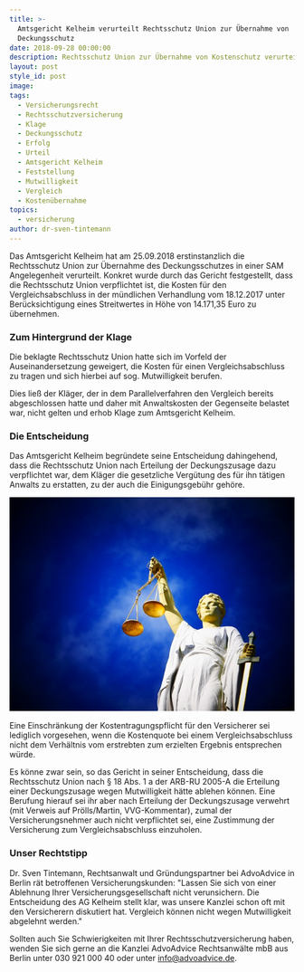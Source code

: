 ```yaml
---
title: >-
  Amtsgericht Kelheim verurteilt Rechtsschutz Union zur Übernahme von
  Deckungsschutz
date: 2018-09-28 00:00:00
description: Rechtsschutz Union zur Übernahme von Kostenschutz verurteilt
layout: post
style_id: post
image:
tags:
  - Versicherungsrecht
  - Rechtsschutzversicherung
  - Klage
  - Deckungsschutz
  - Erfolg
  - Urteil
  - Amtsgericht Kelheim
  - Feststellung
  - Mutwilligkeit
  - Vergleich
  - Kostenübernahme
topics:
  - versicherung
author: dr-sven-tintemann
---
```


Das Amtsgericht Kelheim hat am 25.09.2018 erstinstanzlich die Rechtsschutz Union zur Übernahme des Deckungsschutzes in einer SAM Angelegenheit verurteilt. Konkret wurde durch das Gericht festgestellt, dass die Rechtsschutz Union verpflichtet ist, die Kosten für den Vergleichsabschluss in der mündlichen Verhandlung vom 18.12.2017 unter Berücksichtigung eines Streitwertes in Höhe von 14.171,35 Euro zu übernehmen.

### Zum Hintergrund der Klage

Die beklagte Rechtsschutz Union hatte sich im Vorfeld der Auseinandersetzung geweigert, die Kosten für einen Vergleichsabschluss zu tragen und sich hierbei auf sog. Mutwilligkeit berufen.

Dies ließ der Kläger, der in dem Parallelverfahren den Vergleich bereits abgeschlossen hatte und daher mit Anwaltskosten der Gegenseite belastet war, nicht gelten und erhob Klage zum Amtsgericht Kelheim.

### Die Entscheidung

Das Amtsgericht Kelheim begründete seine Entscheidung dahingehend, dass die Rechtsschutz Union nach Erteilung der Deckungszusage dazu verpflichtet war, dem Kläger die gesetzliche Vergütung des für ihn tätigen Anwalts zu erstatten, zu der auch die Einigungsgebühr gehöre.

![Justitia - Foto Pixabay](/uploads/justice-2071539-640-2.jpg "Amtsgericht verurteilt Rechtsschutz Union")

Eine Einschränkung der Kostentragungspflicht für den Versicherer sei lediglich vorgesehen, wenn die Kostenquote bei einem Vergleichsabschluss nicht dem Verhältnis vom erstrebten zum erzielten Ergebnis entsprechen würde.

Es könne zwar sein, so das Gericht in seiner Entscheidung, dass die Rechtsschutz Union nach § 18 Abs. 1 a der ARB-RU 2005-A die Erteilung einer Deckungszusage wegen Mutwilligkeit hätte ablehen können. Eine Berufung hierauf sei ihr aber nach Erteilung der Deckungszusage verwehrt (mit Verweis auf Prölls/Martin, VVG-Kommentar), zumal der Versicherungsnehmer auch nicht verpflichtet sei, eine Zustimmung der Versicherung zum Vergleichsabschluss einzuholen.

### Unser Rechtstipp

Dr. Sven Tintemann, Rechtsanwalt und Gründungspartner bei AdvoAdvice in Berlin rät betroffenen Versicherungskunden: "Lassen Sie sich von einer Ablehnung Ihrer Versicherungsgesellschaft nicht verunsichern. Die Entscheidung des AG Kelheim stellt klar, was unsere Kanzlei schon oft mit den Versicherern diskutiert hat. Vergleich können nicht wegen Mutwilligkeit abgelehnt werden."

Sollten auch Sie Schwierigkeiten mit Ihrer Rechtsschutzversicherung haben, wenden Sie sich gerne an die Kanzlei AdvoAdvice Rechtsanwälte mbB aus Berlin unter 030 921 000 40 oder unter info@advoadvice.de.